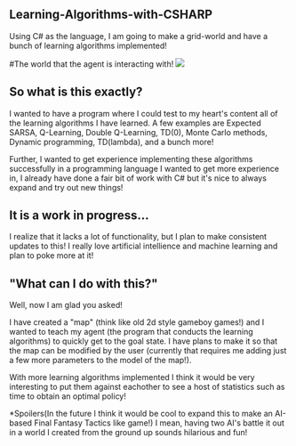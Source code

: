 ## Learning-Algorithms-with-CSHARP
Using C# as the language, I am going to make a grid-world and have a bunch of learning algorithms implemented! 

#The world that the agent is interacting with!
![](https://raw.githubusercontent.com/ctevans/Learning-Algorithms-with-CSHARP/master/ConsoleApplication1/image.png)

## So what is this exactly?
I wanted to have a program where I could test to my heart's content all of the learning algorithms I have learned.
A few examples are Expected SARSA, Q-Learning, Double Q-Learning, TD(0), Monte Carlo methods, Dynamic programming, TD(lambda),
and a bunch more! 

Further, I wanted to get experience implementing these algorithms successfully in a programming language I wanted to get
more experience in, I already have done a fair bit of work with C# but it's nice to always expand and try out new things!

## It is a work in progress...
I realize that it lacks a lot of functionality, but I plan to make consistent updates to this! I really love
artificial intellience and machine learning and plan to poke more at it! 

## "What can I do with this?"
Well, now I am glad you asked!

I have created a "map" (think like old 2d style gameboy games!) and I wanted to teach my agent (the program that conducts 
the learning algorithms) to quickly get to the goal state. I have plans to make it so that the map can be modified 
by the user (currently that requires me adding just a few more parameters to the model of the map!).

With more learning algorithms implemented I think it would be very interesting to put them against eachother to see a host
of statistics such as time to obtain an optimal policy! 

*Spoilers(In the future I think it would be cool to expand this to make an AI-based Final Fantasy Tactics like game!)
I mean, having two AI's battle it out in a world I created from the ground up sounds hilarious and fun!
